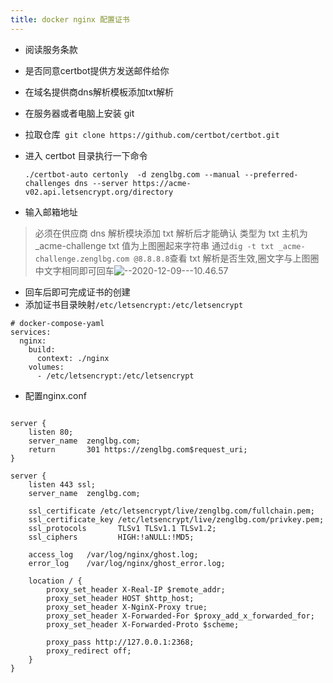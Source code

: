```yaml
---
title: docker nginx 配置证书
---
```

- 阅读服务条款
- 是否同意certbot提供方发送邮件给你
- 在域名提供商dns解析模板添加txt解析

- 在服务器或者电脑上安装 git
- 拉取仓库` git clone https://github.com/certbot/certbot.git`
- 进入 certbot 目录执行一下命令
  ```
  ./certbot-auto certonly  -d zenglbg.com --manual --preferred-challenges dns --server https://acme-v02.api.letsencrypt.org/directory
  ```
- 输入邮箱地址

> 必须在供应商 dns 解析模块添加 txt 解析后才能确认
> 类型为 txt
> 主机为\_acme-challenge
> txt 值为上图圈起来字符串
> 通过`dig -t txt _acme-challenge.zenglbg.com @8.8.8.8`查看 txt 解析是否生效,圈文字与上图圈中文字相同即可回车![--2020-12-09---10.46.57](/content/images/2020/12/--2020-12-09---10.46.57.png)
- 回车后即可完成证书的创建
- 添加证书目录映射`/etc/letsencrypt:/etc/letsencrypt`

```
# docker-compose-yaml
services:
  nginx:
    build:
      context: ./nginx
    volumes:
      - /etc/letsencrypt:/etc/letsencrypt
```

- 配置nginx.conf
```

server {
    listen 80;
    server_name  zenglbg.com;
    return       301 https://zenglbg.com$request_uri;
}

server {
    listen 443 ssl;
    server_name  zenglbg.com;

    ssl_certificate /etc/letsencrypt/live/zenglbg.com/fullchain.pem;
    ssl_certificate_key /etc/letsencrypt/live/zenglbg.com/privkey.pem;
    ssl_protocols       TLSv1 TLSv1.1 TLSv1.2;
    ssl_ciphers         HIGH:!aNULL:!MD5;

    access_log   /var/log/nginx/ghost.log;
    error_log    /var/log/nginx/ghost_error.log;

    location / {
        proxy_set_header X-Real-IP $remote_addr;
        proxy_set_header HOST $http_host;
        proxy_set_header X-NginX-Proxy true;
        proxy_set_header X-Forwarded-For $proxy_add_x_forwarded_for;
        proxy_set_header X-Forwarded-Proto $scheme;
	
        proxy_pass http://127.0.0.1:2368;
        proxy_redirect off;
    }
}

```